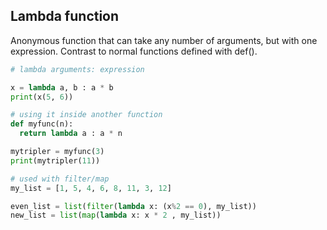 ## Lambda function

Anonymous function that can take any number of arguments, but with one expression. Contrast to normal functions defined with def().

```py
# lambda arguments: expression

x = lambda a, b : a * b
print(x(5, 6))

# using it inside another function
def myfunc(n):
  return lambda a : a * n

mytripler = myfunc(3)
print(mytripler(11))

# used with filter/map
my_list = [1, 5, 4, 6, 8, 11, 3, 12]

even_list = list(filter(lambda x: (x%2 == 0), my_list))
new_list = list(map(lambda x: x * 2 , my_list))
```
